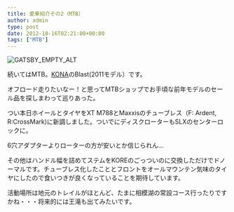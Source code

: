 ```yaml
---
title: 愛車紹介その2（MTB）
author: admin
type: post
date: 2012-10-16T02:21:00+00:00
tags: ["MTB"]
---
```


![GATSBY_EMPTY_ALT](./DSC_1046.jpg)

続いてはMTB。[KONA](http://www.konaworld.jp/)のBlast(2011モデル）です。

オフロード走りたいなー！と思ってMTBショップでお手頃な前年モデルのセール品を探しまわって巡りあった。

つい本日ホイールとタイヤをXT M788とMaxxisのチューブレス（F: Ardent, R:CrossMark)に新調しました。ついでにディスクローターもSLXのセンターロックに。

6穴アダプターよりローターの方が安いとか信じられん…

その他はハンドル幅を詰めてステムをKOREのごっついのに交換しただけでドノーマルです。チューブレス化したこととフロントをオールマウンテン気味のタイヤにしたので食いつきが良くなっていることを期待しています。

活動場所は地元のトレイルがほとんど、たまに相模湖の常設コース行ったりですかね・・・将来的には王滝も出てみたいです。
